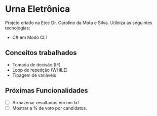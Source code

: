 # Urna Eletrônica

Projeto criado na Etec Dr. Carolino da Mota e Silva.
Utiloiza as  seguintes tecnologias:

- C# em Modo CLI

 ## Conceitos trabalhados 
 - Tomada de decisão (IF)
 - Loop de repetição (WHILE)
 - Tipagem de variáveis

 ## Próximas Funcionalidades
 - [ ] Armazenar resultados em um txt
 - [ ] Mostrar a % de voto por candidatos.
